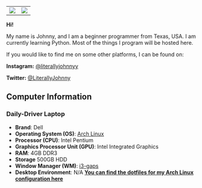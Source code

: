 <table>
  <tr>
    <td align="center" style="padding=0;width=50%;">
      <img align="center" style="padding=0;" src="https://github-readme-stats.vercel.app/api?username=literallyjohnny&count_private=true&include_all_commits=true&show_icons=true&hide_title=true&hide_border=true"/>
    </td>
    <td align="center" style="padding=0;width=50%;">
      <img align="center" style="padding=0;" src="https://github-readme-stats.vercel.app/api/top-langs/?username=literallyjohnny&layout=compact&hide_border=true"/>
    </td>
  </tr>
</table>

**Hi!**

My name is Johnny, and I am a beginner programmer from Texas, USA. I am currently learning Python. Most of the things I program will be hosted here.

If you would like to find me on some other platforms, I can be found on:

**Instagram:** [@literallyjohnnyy](https://instagram.com/literallyjohnnyy)

**Twitter:** [@LiterallyJohnny](https://twitter.com/LiterallyJohnny)

## Computer Information
### Daily-Driver Laptop
- **Brand**: Dell
- **Operating System (OS)**: [Arch Linux](https://archlinux.org/)
- **Processor (CPU)**: Intel Pentium
- **Graphics Processor Unit (GPU)**: Intel Integrated Graphics
- **RAM**: 4GB DDR3
- **Storage** 500GB HDD
- **Window Manager (WM)**: [i3-gaps](https://github.com/Airblader/i3)
- **Desktop Environment**: N/A
[**You can find the dotfiles for my Arch Linux configuration here**](https://archlinux.org/)
